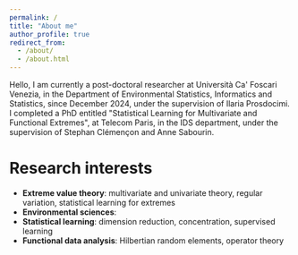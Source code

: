```yaml
---
permalink: /
title: "About me"
author_profile: true
redirect_from: 
  - /about/
  - /about.html
---
```


Hello, I am currently a post-doctoral researcher at Università Ca' Foscari Venezia, in the Department of  Environmental Statistics, Informatics and Statistics, since December 2024, under the supervision of Ilaria Prosdocimi. I completed a PhD entitled "Statistical Learning for Multivariate and Functional Extremes", at Telecom Paris, in the IDS department, under the supervision of Stephan Clémençon and Anne Sabourin.

Research interests
======

- <b>Extreme value theory</b>: multivariate and univariate theory, regular variation, statistical learning for extremes
- <b>Environmental sciences</b>:
- <b>Statistical learning</b>: dimension reduction, concentration, supervised learning
- <b>Functional data analysis</b>: Hilbertian random elements, operator theory